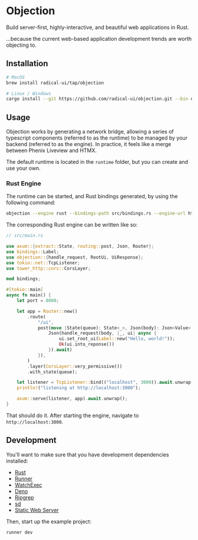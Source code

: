 # Objection

Build server-first, highly-interactive, and beautiful web applications in Rust.

...because the current web-based application development trends are worth objecting to.

## Installation

```sh
# MacOS
brew install radical-ui/tap/objection

# Linux / Windows
cargo install --git https://github.com/radical-ui/objection.git --bin objection
```

## Usage

Objection works by generating a network bridge, allowing a series of typescript components (referred to as the runtime)
to be managed by your backend (referred to as the engine). In practice, it feels like a merge between Phenix Liveview
and HTMX.

The default runtime is located in the `runtime` folder, but you can create and use your own.

### Rust Engine

The runtime can be started, and Rust bindings generated, by using the following command:

```sh
objection --engine rust --bindings-path src/bindings.rs --engine-url http://localhost:8000/ui run
```

The corresponding Rust engine can be written like so:

```rust
// src/main.rs

use axum::{extract::State, routing::post, Json, Router};
use bindings::Label;
use objection::{handle_request, RootUi, UiResponse};
use tokio::net::TcpListener;
use tower_http::cors::CorsLayer;

mod bindings;

#[tokio::main]
async fn main() {
	let port = 8000;

	let app = Router::new()
		.route(
			"/ui",
			post(move |State(queue): State<_>, Json(body): Json<Value>| async move {
				Json(handle_request(body, |_, ui| async {
					ui.set_root_ui(Label::new("Hello, world!"));
					Ok(ui.into_reponse())
				}).await)
			}),
		)
		.layer(CorsLayer::very_permissive())
		.with_state(queue);

	let listener = TcpListener::bind(("localhost", 3000)).await.unwrap();
	println!("listening at http://localhost:3000");

	axum::serve(listener, app).await.unwrap();
}
```

That should do it. After starting the engine, navigate to `http://localhost:3000`.

## Development

You'll want to make sure that you have development dependencies installed:

- [Rust](https://www.rust-lang.org/tools/install)
- [Runner](https://github.com/stylemistake/runner)
- [WatchExec](https://github.com/watchexec/watchexec)
- [Deno](https://deno.com/)
- [Ripgrep](https://github.com/BurntSushi/ripgrep)
- [sd](https://github.com/chmln/sd)
- [Static Web Server](https://github.com/static-web-server/static-web-server)

Then, start up the example project:

```sh
runner dev
```

